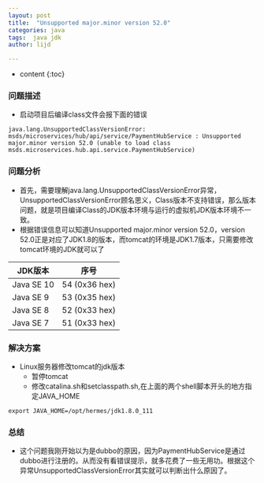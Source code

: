 ```yaml
---
layout: post
title:  "Unsupported major.minor version 52.0"
categories: java
tags:  java jdk
author: lijd

---
```


* content
{:toc}

### 问题描述
- 启动项目后编译class文件会报下面的错误
```
java.lang.UnsupportedClassVersionError: msds/microservices/hub/api/service/PaymentHubService : Unsupported major.minor version 52.0 (unable to load class msds.microservices.hub.api.service.PaymentHubService)
```

### 问题分析
- 首先，需要理解java.lang.UnsupportedClassVersionError异常，UnsupportedClassVersionError顾名思义，Class版本不支持错误，那么版本问题，就是项目编译Class的JDK版本环境与运行的虚拟机JDK版本环境不一致。
- 根据错误信息可以知道Unsupported major.minor version 52.0，version 52.0正是对应了JDK1.8的版本，而tomcat的环境是JDK1.7版本，只需要修改tomcat环境的JDK就可以了


| JDK版本 |序号 |
| --- | --- |
| Java SE 10 | 54 (0x36 hex)  |
| Java SE 9 | 53 (0x35 hex)  |
| Java SE 8 | 52 (0x33 hex)  |
| Java SE 7 | 51 (0x33 hex)  |

### 解决方案
- Linux服务器修改tomcat的jdk版本
    - 暂停tomcat
    - 修改catalina.sh和setclasspath.sh,在上面的两个shell脚本开头的地方指定JAVA_HOME 
```
export JAVA_HOME=/opt/hermes/jdk1.8.0_111
```


### 总结
- 这个问题我刚开始以为是dubbo的原因，因为PaymentHubService是通过dubbo进行注册的。从而没有看错误提示，就多花费了一些无用功。根据这个异常UnsupportedClassVersionError其实就可以判断出什么原因了。
